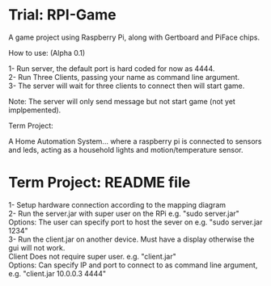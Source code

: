 Trial: RPI-Game
========

A game project using Raspberry Pi, along with Gertboard and PiFace chips.

How to use: (Alpha 0.1)

1- Run server, the default port is hard coded for now as 4444.<br/>
2- Run Three Clients, passing your name as command line argument.<br/>
3- The server will wait for three clients to connect then will start game.<br/>

Note: The server will only send message but not start game (not yet implpemented).

Term Project:

A Home Automation System... where a raspberry pi is connected to sensors and leds, 
acting as a household lights and motion/temperature sensor. 



Term Project: README file
==========

1- Setup hardware connection according to the mapping diagram <br/>
2- Run the server.jar with super user on the RPi e.g. "sudo server.jar" <br/>
   Options: The user can specify port to host the sever on e.g. "sudo server.jar 1234" <br/>
3- Run the client.jar on another device. Must have a display otherwise the gui will not work. <br/>
   Client Does not require super user. e.g. "client.jar" </br>
   Options: Can specify IP and port to connect to as command line argument, e.g. "client.jar 10.0.0.3 4444" <br/>
